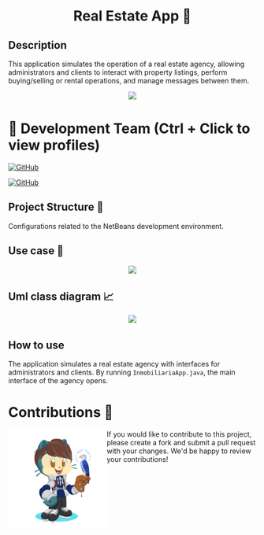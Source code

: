 <h1 align="center">Real Estate App 🏡</h1>

## Description
This application simulates the operation of a real estate agency, allowing administrators and clients to interact with property listings, perform buying/selling or rental operations, and manage messages between them.

<p align="center">
  <img width="600px"src="https://github.com/AlejandroDavidArzolaSaavedra/Real-Estate-Agency/assets/90756437/0855c807-430b-4d02-aba6-98e683fdc526">
</p>

# 👥 Development Team (Ctrl + Click to view profiles)

[![GitHub](https://img.shields.io/badge/GitHub-Alejandro%20David%20Arzola%20Saavedra-blue?style=flat-square&logo=github)](https://github.com/AlejandroDavidArzolaSaavedra)

[![GitHub](https://img.shields.io/badge/GitHub-juancad-red?style=flat-square&logo=github)](https://github.com/juancad)


## Project Structure 📂

Configurations related to the NetBeans development environment.

## Use case 💪

<p align="center">
  <img width="600px" src="https://github.com/AlejandroDavidArzolaSaavedra/Real-Estate-Agency-App/assets/90756437/01e3313a-3bc2-4e3b-9b35-0e68812125a0"/>
</p>

## Uml class diagram 📈

<p align="center">
  <img width="600px" src="https://github.com/AlejandroDavidArzolaSaavedra/Real-Estate-Agency-App/assets/90756437/81119148-a812-4ead-bab2-b3cd9a95896f"/>
</p>

## How to use
The application simulates a real estate agency with interfaces for administrators and clients. By running `InmobiliariaApp.java`, the main interface of the agency opens.

# Contributions 🤝
<img align="left" width="200" height="200" src="https://raw.githubusercontent.com/AlejandroDavidArzolaSaavedra/AlejandroDavidArzolaSaavedra/main/octoSpiritual.png"></a>
If you would like to contribute to this project, please create a fork and submit a pull request with your changes. We'd be happy to review your contributions!
